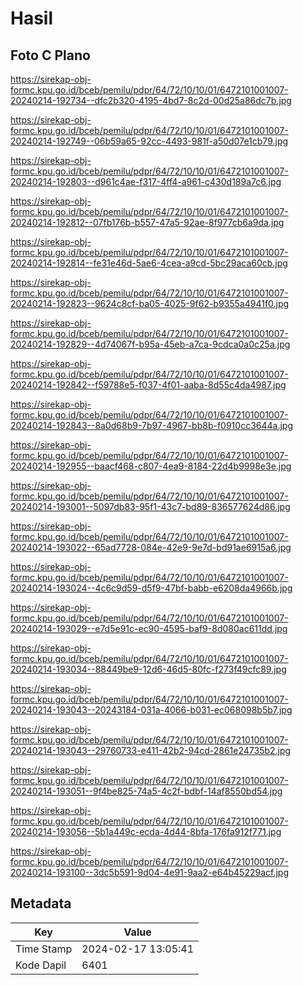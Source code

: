 # Hasil

## Foto C Plano

https://sirekap-obj-formc.kpu.go.id/bceb/pemilu/pdpr/64/72/10/10/01/6472101001007-20240214-192734--dfc2b320-4195-4bd7-8c2d-00d25a86dc7b.jpg

https://sirekap-obj-formc.kpu.go.id/bceb/pemilu/pdpr/64/72/10/10/01/6472101001007-20240214-192749--06b59a65-92cc-4493-981f-a50d07e1cb79.jpg

https://sirekap-obj-formc.kpu.go.id/bceb/pemilu/pdpr/64/72/10/10/01/6472101001007-20240214-192803--d961c4ae-f317-4ff4-a961-c430d189a7c6.jpg

https://sirekap-obj-formc.kpu.go.id/bceb/pemilu/pdpr/64/72/10/10/01/6472101001007-20240214-192812--07fb176b-b557-47a5-92ae-8f977cb6a9da.jpg

https://sirekap-obj-formc.kpu.go.id/bceb/pemilu/pdpr/64/72/10/10/01/6472101001007-20240214-192814--fe31e46d-5ae6-4cea-a9cd-5bc29aca60cb.jpg

https://sirekap-obj-formc.kpu.go.id/bceb/pemilu/pdpr/64/72/10/10/01/6472101001007-20240214-192823--9624c8cf-ba05-4025-9f62-b9355a4941f0.jpg

https://sirekap-obj-formc.kpu.go.id/bceb/pemilu/pdpr/64/72/10/10/01/6472101001007-20240214-192829--4d74067f-b95a-45eb-a7ca-9cdca0a0c25a.jpg

https://sirekap-obj-formc.kpu.go.id/bceb/pemilu/pdpr/64/72/10/10/01/6472101001007-20240214-192842--f59788e5-f037-4f01-aaba-8d55c4da4987.jpg

https://sirekap-obj-formc.kpu.go.id/bceb/pemilu/pdpr/64/72/10/10/01/6472101001007-20240214-192843--8a0d68b9-7b97-4967-bb8b-f0910cc3644a.jpg

https://sirekap-obj-formc.kpu.go.id/bceb/pemilu/pdpr/64/72/10/10/01/6472101001007-20240214-192955--baacf468-c807-4ea9-8184-22d4b9998e3e.jpg

https://sirekap-obj-formc.kpu.go.id/bceb/pemilu/pdpr/64/72/10/10/01/6472101001007-20240214-193001--5097db83-95f1-43c7-bd89-836577624d86.jpg

https://sirekap-obj-formc.kpu.go.id/bceb/pemilu/pdpr/64/72/10/10/01/6472101001007-20240214-193022--65ad7728-084e-42e9-9e7d-bd91ae6915a6.jpg

https://sirekap-obj-formc.kpu.go.id/bceb/pemilu/pdpr/64/72/10/10/01/6472101001007-20240214-193024--4c6c9d59-d5f9-47bf-babb-e6208da4966b.jpg

https://sirekap-obj-formc.kpu.go.id/bceb/pemilu/pdpr/64/72/10/10/01/6472101001007-20240214-193029--e7d5e91c-ec90-4595-baf9-8d080ac611dd.jpg

https://sirekap-obj-formc.kpu.go.id/bceb/pemilu/pdpr/64/72/10/10/01/6472101001007-20240214-193034--88449be9-12d6-46d5-80fc-f273f49cfc89.jpg

https://sirekap-obj-formc.kpu.go.id/bceb/pemilu/pdpr/64/72/10/10/01/6472101001007-20240214-193043--20243184-031a-4066-b031-ec068098b5b7.jpg

https://sirekap-obj-formc.kpu.go.id/bceb/pemilu/pdpr/64/72/10/10/01/6472101001007-20240214-193043--29760733-e411-42b2-94cd-2861e24735b2.jpg

https://sirekap-obj-formc.kpu.go.id/bceb/pemilu/pdpr/64/72/10/10/01/6472101001007-20240214-193051--9f4be825-74a5-4c2f-bdbf-14af8550bd54.jpg

https://sirekap-obj-formc.kpu.go.id/bceb/pemilu/pdpr/64/72/10/10/01/6472101001007-20240214-193056--5b1a449c-ecda-4d44-8bfa-176fa912f771.jpg

https://sirekap-obj-formc.kpu.go.id/bceb/pemilu/pdpr/64/72/10/10/01/6472101001007-20240214-193100--3dc5b591-9d04-4e91-9aa2-e64b45229acf.jpg


## Metadata

| Key        | Value               |
| ---------- | ------------------- |
| Time Stamp | 2024-02-17 13:05:41 |
| Kode Dapil | 6401                |



